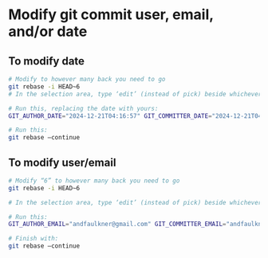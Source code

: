 Modify git commit user, email, and/or date
==========================================
To modify date
--------------
```sh
# Modify to however many back you need to go
git rebase -i HEAD~6
# In the selection area, type ‘edit’ (instead of pick) beside whichever you want to modify the date of.

# Run this, replacing the date with yours:
GIT_AUTHOR_DATE="2024-12-21T04:16:57" GIT_COMMITTER_DATE="2024-12-21T04:16:57" git commit --amend --date="2024-12-21T04:16:57"

# Run this:
git rebase —continue
```

To modify user/email
--------------------
```sh
# Modify “6” to however many back you need to go
git rebase -i HEAD~6

# In the selection area, type ‘edit’ (instead of pick) beside whichever you want to modify the author/email of.

# Run this:
GIT_AUTHOR_EMAIL="andfaulkner@gmail.com" GIT_COMMITTER_EMAIL="andfaulkner@gmail.com" git amend

# Finish with:
git rebase —continue
```
